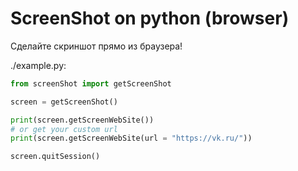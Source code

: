# ScreenShot on python (browser)
Сделайте скриншот прямо из браузера!

./example.py:
```python
from screenShot import getScreenShot

screen = getScreenShot()

print(screen.getScreenWebSite())
# or get your custom url
print(screen.getScreenWebSite(url = "https://vk.ru/"))

screen.quitSession()
```